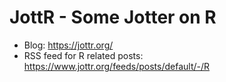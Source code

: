 # JottR - Some Jotter on R

* Blog: https://jottr.org/
* RSS feed for R related posts: https://www.jottr.org/feeds/posts/default/-/R
